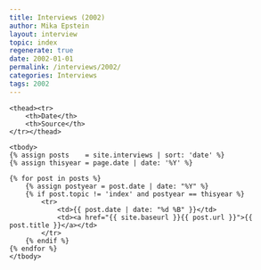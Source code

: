 ```yaml
---
title: Interviews (2002)
author: Mika Epstein
layout: interview
topic: index
regenerate: true
date: 2002-01-01
permalink: /interviews/2002/
categories: Interviews
tags: 2002
---
```



<table class="wikitable">

	<thead><tr>
		<th>Date</th>
		<th>Source</th>
	</tr></thead>

	<tbody>
	{% assign posts    = site.interviews | sort: 'date' %}
	{% assign thisyear = page.date | date: '%Y' %}
	
	{% for post in posts %}
		{% assign postyear = post.date | date: "%Y" %}
		{% if post.topic != 'index' and postyear == thisyear %}
			<tr>
				<td>{{ post.date | date: "%d %B" }}</td>
				<td><a href="{{ site.baseurl }}{{ post.url }}">{{ post.title }}</a></td>
			</tr>
		{% endif %}
	{% endfor %}
	</tbody>
</table>